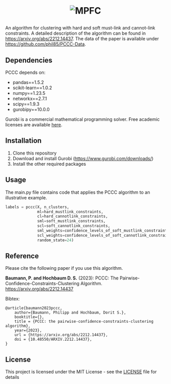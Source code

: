 
<h1 align="center">
  <br>
  
  ![MPFC](README/pccc.gif)

</h1>

An algorithm for clustering with hard and soft must-link and cannot-link constraints. A detailed description of the algorithm can be found in https://arxiv.org/abs/2212.14437. The data of the paper is available under https://github.com/phil85/PCCC-Data.

## Dependencies

PCCC depends on:
* pandas==1.5.2
* scikit-learn==1.0.2
* numpy==1.23.5
* networkx==2.7.1
* scipy==1.9.3
* gurobipy==10.0.0

Gurobi is a commercial mathematical programming solver. Free academic licenses are available [here](https://www.gurobi.com/academia/academic-program-and-licenses/). 

## Installation

1) Clone this repository
2) Download and install Gurobi (https://www.gurobi.com/downloads/)
3) Install the other required packages

## Usage

The main.py file contains code that applies the PCCC algorithm to an illustrative example.

```python
labels = pccc(X, n_clusters,
              ml=hard_mustlink_constraints,
              cl=hard_cannotlink_constraints,
              sml=soft_mustlink_constraints,
              scl=soft_cannotlink_constraints,
              sml_weights=confidence_levels_of_soft_mustlink_constraints,
              scl_weights=confidence_levels_of_soft_cannotlink_constraints,
              random_state=24)
```

## Reference

Please cite the following paper if you use this algorithm.

**Baumann, P. and Hochbaum D. S.** (2023): PCCC: The Pairwise-Confidence-Constraints-Clustering Algorithm. https://arxiv.org/abs/2212.14437

Bibtex:
```
@article{baumann2023pccc,
	author={Baumann, Philipp and Hochbaum, Dorit S.},
	booktitle={},
	title = {PCCC: the pairwise-confidence-constraints-clustering algorithm},
	year={2023},
	url = {https://arxiv.org/abs/2212.14437},
	doi = {10.48550/ARXIV.2212.14437},
}
```

## License

This project is licensed under the MIT License - see the [LICENSE](LICENSE) file for details


